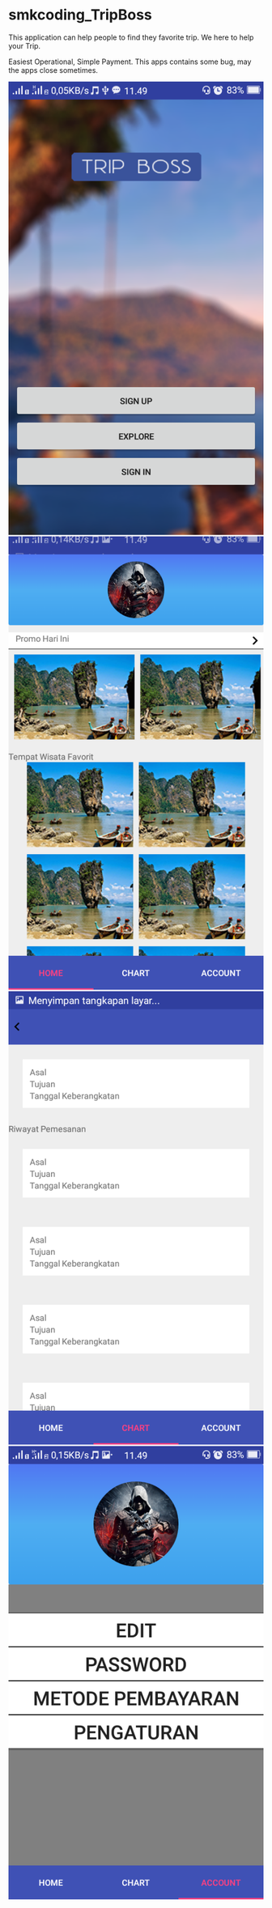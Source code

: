 # smkcoding_TripBoss

This application can help people to find they favorite trip.
We here to help your Trip.


Easiest Operational, Simple Payment.
This apps contains some bug, may the apps close sometimes.


![Login](screenshot/Screenshot_2018-09-02-11-49-13-77.png)
![Menu](screenshot/Screenshot_2018-09-02-11-49-17-20.png)
![Chart](screenshot/Screenshot_2018-09-02-11-49-19-39.png)
![Account](screenshot/Screenshot_2018-09-02-11-49-21-38.png)
